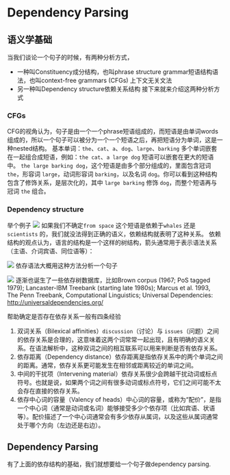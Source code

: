 # Dependency Parsing
## 语义学基础
当我们谈论一个句子的时候，有两种分析方式，
- 一种叫Constituency成分结构，也叫phrase structure grammar短语结构语法，也叫context-free grammars (CFGs) 上下文无关文法
- 另一种叫Dependency structure依赖关系结构
接下来就来介绍这两种分析方式

### CFGs
CFG的视角认为，句子是由一个一个phrase短语组成的，而短语是由单词words组成的，所以一个句子可以被分为一个一个短语之后，再把短语分为单词，这是一种nested结构。
基本单词：`the`、`cat`、`a`、`dog`、`large`、`barking`
多个单词嵌套在一起组合成短语，例如：`the cat`、`a large dog`
短语可以嵌套在更大的短语中。 `the large barking dog`，这个短语是由多个部分组成的，里面包含冠词 `the`，形容词 `large`，动词形容词 `barking`，以及名词 `dog`。你可以看到这种结构包含了修饰关系，是层次化的，其中 `large barking` 修饰 `dog`，而整个短语再与冠词 `the` 组合。


### Dependency structure
举个例子
![](assets/Pasted%20image%2020241119014519.webp)
如果我们不确定`from space` 这个短语是依赖于`whales` 还是 `scientists` 的，我们就没法得到正确的语义，依赖结构就表明了这种关系。
依赖结构的观点认为，语言的结构是一个这样的树结构，箭头通常用于表示语法关系（主语、介词宾语、同位语等）：

![](assets/Pasted%20image%2020241119014752.webp)
依存语法大概用这种方法分析一个句子


![](assets/Pasted%20image%2020241119014945.webp)
逐渐也诞生了一些依存树数据库，比如Brown corpus (1967; PoS tagged 1979); Lancaster-IBM Treebank (starting late 1980s); Marcus et al. 1993, The Penn Treebank, Computational Linguistics; Universal Dependencies: http://universaldependencies.org/

帮助确定是否存在依存关系一般有四条经验
1. 双词关系（Bilexical affinities）`discussion`（讨论）与 `issues`（问题）之间的依存关系是合理的，这意味着这两个词常常一起出现，且有明确的语义关系。在语法解析中，这种双词之间的相互联系可以用来判断是否有依存关系。
2. 依存距离（Dependency distance）依存距离是指依存关系中的两个单词之间的距离。通常，依存关系更可能发生在相邻或距离较近的单词之间。
3. 中间的干扰项（Intervening material）依存关系很少会跨越干扰动词或标点符号。也就是说，如果两个词之间有很多动词或标点符号，它们之间可能不太会存在直接的依存关系。
4. 依存中心词的容量（Valency of heads）中心词的容量，或称为“配价”，是指一个中心词（通常是动词或名词）能够接受多少个依存项（比如宾语、状语等）。配价描述了一个中心词通常会有多少依存从属词，以及这些从属词通常处于哪个方向（左边还是右边）。


## Dependency Parsing
有了上面的依存结构的基础，我们就想要给一个句子做dependency parsing.
